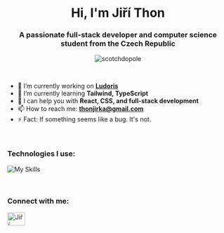 <h1 align="center">Hi, I'm Jiří Thon</h1>
<h3 align="center">A passionate full-stack developer and computer science student from the Czech Republic</h3>

<p align="center">
  <img src="https://komarev.com/ghpvc/?username=scotchdopole&label=Profile%20views&color=0e75b6&style=flat" alt="scotchdopole" />
</p>
<br>

- 🔭 I’m currently working on **[Ludoris](https://github.com/Scotchdopole/Ludoris)**
- 🌱 I’m currently learning **Tailwind, TypeScript**  
- 💬 I can help you with **React, CSS, and full-stack development**  
- 📫 How to reach me: **thonjirka@gmail.com**  
- ⚡ Fact: If something seems like a bug. It's not.


<br>
<h3 align="left">Technologies I use:</h3>

![My Skills](https://skillicons.dev/icons?i=html,css,ts,js,mongodb,react,electron,nodejs,figma,linux,mysql,expressjs)

<br>
<h3 align="left">Connect with me:</h3>
<p align="left">
  <a href="https://www.linkedin.com/in/jiri-thon/" target="blank">
    <img align="center" src="https://raw.githubusercontent.com/rahuldkjain/github-profile-readme-generator/master/src/images/icons/Social/linked-in-alt.svg" alt="Jiří Thon" height="30" width="40" />
  </a>
</p>

